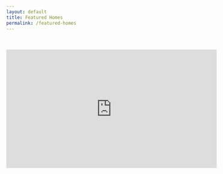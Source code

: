 ```yaml
---
layout: default
title: Featured Homes
permalink: /featured-homes
---
```



<br>
<br>
<iframe width="560" height="315" src="https://www.youtube.com/embed/O5HvJapT5xk" frameborder="0" allow="accelerometer; autoplay; encrypted-media; gyroscope; picture-in-picture" allowfullscreen></iframe>
